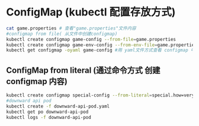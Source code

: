 # ConfigMap (kubectl 配置存放方式)

```sh
cat game.properties # 查看"game.properties"文件内容
#configmap from file( 从文件中创建configmap)
kubectl create configmap game-config --from-file=game.properties
kubectl create configmap game-env-config --from-env-file=game.properties
kubectl get configmap -oyaml game-config #用 yaml文件方式查看 configmap 中的 game-config 配置
```

## ConfigMap from literal (通过命令方式 创建 configmap 内容)

```sh
kubectl create configmap special-config --from-literal=special.how=very --from-literal=special.type=charm
#downward api pod
kubectl create -f downward-api-pod.yaml
kubectl get po downward-api-pod
kubectl logs -f downward-api-pod
```
